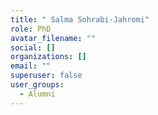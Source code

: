 ```yaml
---
title: " Salma Sohrabi-Jahromi"
role: PhD
avatar_filename: ""
social: []
organizations: []
email: ""
superuser: false
user_groups:
  - Alumni
---
```

